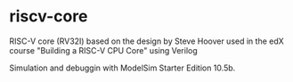 # riscv-core
RISC-V core (RV32I) based on the design by Steve Hoover used in the edX course "Building a RISC-V CPU Core" using Verilog

Simulation and debuggin with ModelSim Starter Edition 10.5b.

